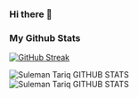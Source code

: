 ### Hi there 👋

### My Github Stats

[![GitHub Streak](https://streak-stats.demolab.com?user=suleman1220&theme=tokyonight&hide_border=true&border_radius=5)](https://git.io/streak-stats)

<div>
<img align="center" alt = "Suleman Tariq GITHUB STATS" src="https://github-readme-stats.vercel.app/api?username=suleman1220&show_icons=true&theme=tokyonight&count_private=true"/>
</div>

<div>
<img align="center" alt = "Suleman Tariq GITHUB STATS" src="https://github-readme-stats.vercel.app/api/top-langs/?username=suleman1220&layout=compact&show_icons=true&theme=tokyonight&count_private=true"/>
</div>

<!--
**suleman1220/suleman1220** is a ✨ _special_ ✨ repository because its `README.md` (this file) appears on your GitHub profile.

Here are some ideas to get you started:

- 🔭 I’m currently working on ...
- 🌱 I’m currently learning ...
- 👯 I’m looking to collaborate on ...
- 🤔 I’m looking for help with ...
- 💬 Ask me about ...
- 📫 How to reach me: ...
- 😄 Pronouns: ...
- ⚡ Fun fact: ...
-->
